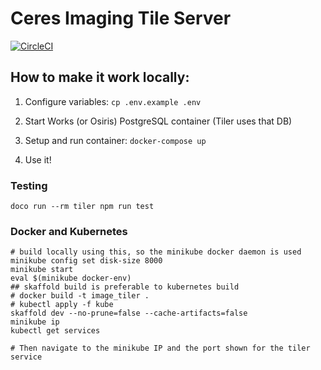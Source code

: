 # Ceres Imaging Tile Server

[![CircleCI](https://circleci.com/gh/ceresimaging/image-tiler.svg?style=svg)](https://circleci.com/gh/ceresimaging/image-tiler)

## How to make it work locally:

1. Configure variables: `cp .env.example .env`

2. Start Works (or Osiris) PostgreSQL container (Tiler uses that DB)

3. Setup and run container: `docker-compose up`

4. Use it!

### Testing

`doco run --rm tiler npm run test`

### Docker and Kubernetes

```
# build locally using this, so the minikube docker daemon is used
minikube config set disk-size 8000
minikube start
eval $(minikube docker-env)
## skaffold build is preferable to kubernetes build
# docker build -t image_tiler .
# kubectl apply -f kube
skaffold dev --no-prune=false --cache-artifacts=false
minikube ip
kubectl get services

# Then navigate to the minikube IP and the port shown for the tiler service

```